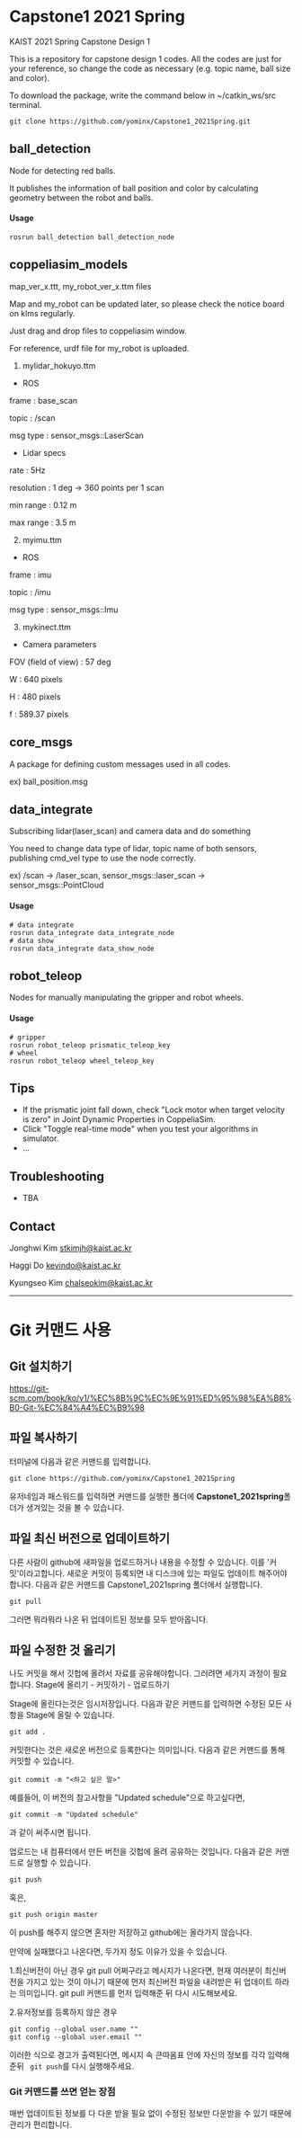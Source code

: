 # Capstone1 2021 Spring

KAIST 2021 Spring Capstone Design 1

This is a repository for capstone design 1 codes. All the codes are just for your reference, so change the code as necessary (e.g. topic name, ball size and color).

To download the package, write the command below in ~/catkin_ws/src terminal.
```console
git clone https://github.com/yominx/Capstone1_2021Spring.git
```


## ball_detection

Node for detecting red balls.

It publishes the information of ball position and color by calculating geometry between the robot and balls.

#### Usage

```console
rosrun ball_detection ball_detection_node
```



## coppeliasim_models

map_ver_x.ttt, my_robot_ver_x.ttm files

Map and my_robot can be updated later, so please check the notice board on klms regularly.

Just drag and drop files to coppeliasim window.

For reference, urdf file for my_robot is uploaded.

1. mylidar_hokuyo.ttm

- ROS

frame : base_scan

topic : /scan

msg type : sensor_msgs::LaserScan

- Lidar specs

rate : 5Hz

resolution : 1 deg -> 360 points per 1 scan

min range : 0.12 m

max range : 3.5 m


2. myimu.ttm

- ROS

frame : imu

topic : /imu

msg type : sensor_msgs::Imu


3. mykinect.ttm

- Camera parameters

FOV (field of view) : 57 deg

W : 640 pixels

H : 480 pixels

f : 589.37 pixels


## core_msgs

A package for defining custom messages used in all codes.

ex) ball_position.msg



## data_integrate

Subscribing lidar(laser_scan) and camera data and do something

You need to change data type of lidar, topic name of both sensors, publishing cmd_vel type to use the node correctly.

ex) /scan -> /laser_scan, sensor_msgs::laser_scan -> sensor_msgs::PointCloud

#### Usage

```console
# data integrate
rosrun data_integrate data_integrate_node
# data show
rosrun data_integrate data_show_node
```



## robot_teleop

Nodes for manually manipulating the gripper and robot wheels.

#### Usage

```console
# gripper
rosrun robot_teleop prismatic_teleop_key
# wheel
rosrun robot_teleop wheel_teleop_key
```



## Tips

- If the prismatic joint fall down, check "Lock motor when target velocity is zero" in Joint Dynamic Properties in CoppeliaSim.
- Click "Toggle real-time mode" when you test your algorithms in simulator.
- ...



## Troubleshooting

- TBA

  

## Contact

Jonghwi Kim <stkimjh@kaist.ac.kr>

Haggi Do <kevindo@kaist.ac.kr>

Kyungseo Kim <chalseokim@kaist.ac.kr>


---

# Git 커맨드 사용

## Git 설치하기

https://git-scm.com/book/ko/v1/%EC%8B%9C%EC%9E%91%ED%95%98%EA%B8%B0-Git-%EC%84%A4%EC%B9%98

## 파일 복사하기
터미널에 다음과 같은 커맨드를 입력합니다.
```
git clone https://github.com/yominx/Capstone1_2021Spring
```
유저네임과 패스워드를 입력하면 커맨드를 실행한 폴더에 **Capstone1_2021spring**폴더가 생겨있는 것을 볼 수 있습니다.

## 파일 최신 버전으로 업데이트하기
다른 사람이 github에 새파일을 업로드하거나 내용을 수정할 수 있습니다.
이를 '커밋'이라고합니다. 새로운 커밋이 등록되면 내 디스크에 있는 파일도 업데이트 해주어야합니다.
다음과 같은 커맨드를 Capstone1_2021spring 폴더에서 실행합니다.
```
git pull
```
그러면 뭐라뭐라 나온 뒤 업데이트된 정보를 모두 받아옵니다.

## 파일 수정한 것 올리기
나도 커밋을 해서 깃헙에 올려서 자료를 공유해야합니다.
그러려면 세가지 과정이 필요합니다.
Stage에 올리기 - 커밋하기 - 업로드하기

Stage에 올린다는것은 임시저장입니다. 다음과 같은 커맨드를 입력하면 수정된 모든 사항을 Stage에 올릴 수 있습니다.

```
git add .
```

커밋한다는 것은 새로운 버전으로 등록한다는 의미입니다. 다음과 같은 커맨드를 통해 커밋할 수 있습니다.

```
git commit -m "<하고 싶은 말>"
```

예를들어, 이 버전의 참고사항을 "Updated schedule"으로 하고싶다면,

```
git commit -m "Updated schedule"
```

과 같이 써주시면 됩니다. 

업로드는 내 컴퓨터에서 만든 버전을 깃헙에 올려 공유하는 것입니다. 다음과 같은 커맨드로 실행할 수 있습니다.

```
git push
```
혹은, 
```
git push origin master
```

이 push를 해주지 않으면 혼자만 저장하고 github에는 올라가지 않습니다.

만약에 실패했다고 나온다면, 두가지 정도 이유가 있을 수 있습니다.

1.최신버전이 아닌 경우 
git pull 어쩌구라고 메시지가 나온다면, 현재 여러분이 최신버전을 가지고 있는 것이 아니기 때문에 먼저 최신버전 파일을 내려받은 뒤 업데이트 하라는 의미입니다.
git pull 커맨드를 먼저 입력해준 뒤 다시 시도해보세요.

2.유저정보를 등록하지 않은 경우
```
git config --global user.name ""
git config --global user.email ""
```

이러한 식으로 경고가 출력된다면, 메시지 속 큰따옴표 안에 자신의 정보를 각각 입력해준뒤 ``` git push```를 다시 실행해주세요.

### Git 커맨드를 쓰면 얻는 장점

매번 업데이트된 정보를 다 다운 받을 필요 없이 수정된 정보만 다운받을 수 있기 때문에 관리가 편리합니다.

